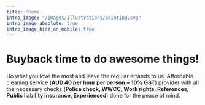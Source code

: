 ```yaml
---
title: 'Home'
intro_image: "/images/illustrations/pointing.svg"
intro_image_absolute: true
intro_image_hide_on_mobile: true
---
```


# Buyback time to do awesome things!

Do what you love the most and leave the regular errands to us. Affordable cleaning service (**AUD 40 per hour per person + 10% GST**) provider with all the necessary checks (**Police check, WWCC, Work rights, References, Public liability insurance, Experienced**) done for the peace of mind.